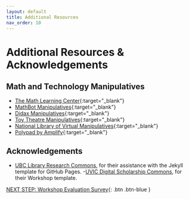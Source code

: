 ```yaml
---
layout: default
title: Additional Resources
nav_order: 10
---
```

# Additional Resources & Acknowledgements

## Math and Technology Manipulatives
- [The Math Learning Center](https://www.mathlearningcenter.org/apps){:target="_blank"}
- [MathBot Manipulatives](https://mathsbot.com/manipulativeMenu){:target="_blank"}
- [Didax Manipulatives](https://www.didax.com/math/virtual-manipulatives.html){:target="_blank"}
- [Toy Theatre Manipulatives](https://toytheater.com/category/teacher-tools/virtual-manipulatives/){:target="_blank"}
- [National Library of Virtual Manipulatives](http://nlvm.usu.edu/){:target="_blank"}
- [Polypad by Amplify](https://polypad.amplify.com/p){:target="_blank"}

## Acknowledgements

- [UBC Library Research Commons](https://github.com/ubc-library-rc/), for their assistance with the Jekyll template for GitHub Pages.
-[UVIC Digital Scholarship Commons](https://onlineacademiccommunity.uvic.ca/dsc/workshops/), for their Workshop template. 

[NEXT STEP: Workshop Evaluation Survey](workshop-survey.html){: .btn .btn-blue }
